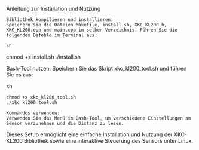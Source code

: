 Anleitung zur Installation und Nutzung

    Bibliothek kompilieren und installieren:
    Speichern Sie die Dateien Makefile, install.sh, XKC_KL200.h, XKC_KL200.cpp und main.cpp im selben Verzeichnis. Führen Sie die folgenden Befehle im Terminal aus:

    sh

chmod +x install.sh
./install.sh

Bash-Tool nutzen:
Speichern Sie das Skript xkc_kl200_tool.sh und führen Sie es aus:

sh

    chmod +x xkc_kl200_tool.sh
    ./xkc_kl200_tool.sh

    Kommandos verwenden:
    Verwenden Sie das Menü im Bash-Tool, um verschiedene Einstellungen am Sensor vorzunehmen und die Distanz zu lesen.

Dieses Setup ermöglicht eine einfache Installation und Nutzung der XKC-KL200 Bibliothek sowie eine interaktive Steuerung des Sensors unter Linux.
